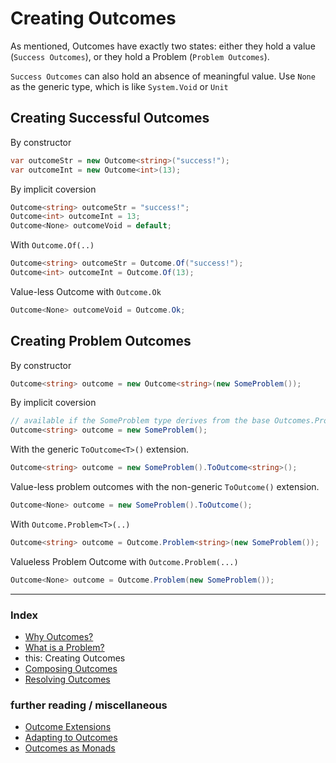 
# Creating Outcomes
As mentioned, Outcomes have exactly two states: either they hold a value (`Success Outcomes`), or they hold a Problem (`Problem Outcomes`).

`Success Outcomes` can also hold an absence of meaningful value. Use `None` as the generic type, which is like `System.Void` or `Unit`

## Creating Successful Outcomes
By constructor
```csharp
var outcomeStr = new Outcome<string>("success!");
var outcomeInt = new Outcome<int>(13);
```

By implicit coversion
```csharp
Outcome<string> outcomeStr = "success!";
Outcome<int> outcomeInt = 13;
Outcome<None> outcomeVoid = default;
```

With `Outcome.Of(..)`
```csharp
Outcome<string> outcomeStr = Outcome.Of("success!");
Outcome<int> outcomeInt = Outcome.Of(13);
```

Value-less Outcome<None> with `Outcome.Ok`
```csharp
Outcome<None> outcomeVoid = Outcome.Ok;
```

## Creating Problem Outcomes

By constructor
```csharp
Outcome<string> outcome = new Outcome<string>(new SomeProblem());
```

By implicit coversion
```csharp
// available if the SomeProblem type derives from the base Outcomes.Problem type
Outcome<string> outcome = new SomeProblem();
```

With the generic `ToOutcome<T>()` extension.
```csharp
Outcome<string> outcome = new SomeProblem().ToOutcome<string>();
```

Value-less problem outcomes with the non-generic `ToOutcome()` extension.
```csharp
Outcome<None> outcome = new SomeProblem().ToOutcome();
```

With `Outcome.Problem<T>(..)`
```csharp
Outcome<string> outcome = Outcome.Problem<string>(new SomeProblem());
```

Valueless Problem Outcome with `Outcome.Problem(...)`
```csharp
Outcome<None> outcome = Outcome.Problem(new SomeProblem());
```

---
### Index
- [Why Outcomes?](why-outcomes.md)
- [What is a Problem?](what-is-a-problem.md)
- this: Creating Outcomes
- [Composing Outcomes](composing-outcomes.md)
- [Resolving Outcomes](resolving-outcomes.md)

### further reading / miscellaneous
- [Outcome Extensions](outcome-extensions.md)
- [Adapting to Outcomes](outcome-adaptation.md)
- [Outcomes as Monads](outcomes-as-monads.md)